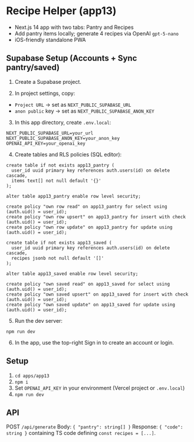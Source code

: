 # Recipe Helper (app13)

- Next.js 14 app with two tabs: Pantry and Recipes
- Add pantry items locally; generate 4 recipes via OpenAI `gpt-5-nano`
- iOS-friendly standalone PWA

## Supabase Setup (Accounts + Sync pantry/saved)

1) Create a Supabase project.

2) In project settings, copy:

- `Project URL` -> set as `NEXT_PUBLIC_SUPABASE_URL`
- `anon public` key -> set as `NEXT_PUBLIC_SUPABASE_ANON_KEY`

3) In this app directory, create `.env.local`:

```
NEXT_PUBLIC_SUPABASE_URL=your_url
NEXT_PUBLIC_SUPABASE_ANON_KEY=your_anon_key
OPENAI_API_KEY=your_openai_key
```

4) Create tables and RLS policies (SQL editor):

```
create table if not exists app13_pantry (
  user_id uuid primary key references auth.users(id) on delete cascade,
  items text[] not null default '{}'
);

alter table app13_pantry enable row level security;

create policy "own row read" on app13_pantry for select using (auth.uid() = user_id);
create policy "own row upsert" on app13_pantry for insert with check (auth.uid() = user_id);
create policy "own row update" on app13_pantry for update using (auth.uid() = user_id);

create table if not exists app13_saved (
  user_id uuid primary key references auth.users(id) on delete cascade,
  recipes jsonb not null default '[]'
);

alter table app13_saved enable row level security;

create policy "own saved read" on app13_saved for select using (auth.uid() = user_id);
create policy "own saved upsert" on app13_saved for insert with check (auth.uid() = user_id);
create policy "own saved update" on app13_saved for update using (auth.uid() = user_id);
```

5) Run the dev server:

```
npm run dev
```

6) In the app, use the top-right Sign in to create an account or login.

## Setup

1. `cd apps/app13`
2. `npm i`
3. Set `OPENAI_API_KEY` in your environment (Vercel project or `.env.local`)
4. `npm run dev`

## API

POST `/api/generate`
Body: `{ "pantry": string[] }`
Response: `{ "code": string }` containing TS code defining `const recipes = [...]`.
